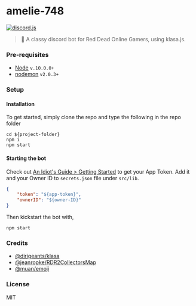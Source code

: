 # amelie-748

[![discord.js](https://img.shields.io/badge/discord.js-v12.1.1-brightgreen)](https://www.npmjs.com/package/discord.js)

> :robot: A classy discord bot for Red Dead Online Gamers, using klasa.js.

### Pre-requisites
- [Node](https://nodejs.org) `v.10.0.0+`
- [nodemon](https://github.com/remy/nodemon) `v2.0.3+`

### Setup

#### Installation

To get started, simply clone the repo and type the following in the repo folder
```
cd ${project-folder}
npm i
npm start
```

#### Starting the bot

Check out [An Idiot's Guide > Getting Started](https://anidiots.guide/getting-started) to get your App Token. Add it and your Owner ID to `secrets.json` file under `src/lib`.
```json
{
	"token": "${app-token}",
	"ownerID": "${owner-ID}"
}
```

Then kickstart the bot with,

`npm start`

### Credits

- [@dirigeants/klasa](https://github.com/dirigeants/klasa)
- [@jeanropke/RDR2CollectorsMap](https://github.com/jeanropke/RDR2CollectorsMap)
- [@muan/emoji](https://github.com/muan/emoji/)

### License

MIT
